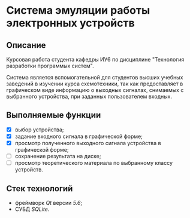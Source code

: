 # Система эмуляции работы электронных устройств

## Описание
Курсовая работа студента кафедры ИУ6 по дисциплине "Технология разработки программых систем".

Cистема является вспомогательной для студентов высших учебных заведений в изучении курса схемотехники, так как предоставляет в графическом виде информацию о выходных сигналах, снимаемых с выбранного устройства, при заданных пользователем входных.

## Выполняемые функции
- [x] выбор устройства;
- [x] задание входного сигнала в графической форме;
- [x] просмотр полученного выходного сигнала устройства в графической форме;
- [ ] сохранение результата на диске;
- [ ] просмотр теоретического материала по выбранному классу устройств.

## Стек технологий
- фреймворк *Qt* версии *5.6*;
- СУБД *SQLite*.
